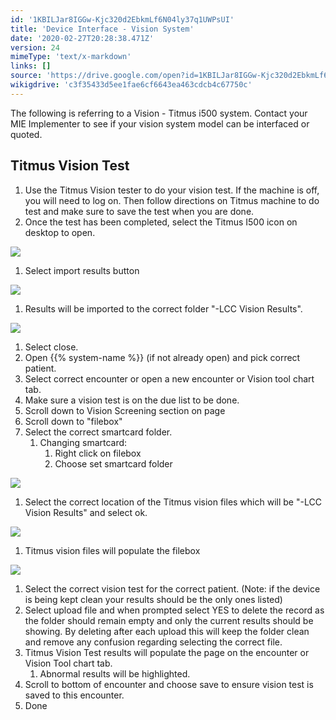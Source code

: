 ```yaml
---
id: '1KBILJar8IGGw-Kjc320d2EbkmLf6N04ly37q1UWPsUI'
title: 'Device Interface - Vision System'
date: '2020-02-27T20:28:38.471Z'
version: 24
mimeType: 'text/x-markdown'
links: []
source: 'https://drive.google.com/open?id=1KBILJar8IGGw-Kjc320d2EbkmLf6N04ly37q1UWPsUI'
wikigdrive: 'c3f35433d5ee1fae6cf6643ea463cdcb4c67750c'
---
```

The following is referring to a Vision - Titmus i500 system. Contact your MIE Implementer to see if your vision system model can be interfaced or quoted.

## Titmus Vision Test

1. Use the Titmus Vision tester to do your vision test. If the machine is off, you will need to log on. Then follow directions on Titmus machine to do test and make sure to save the test when you are done.
2. Once the test has been completed, select the Titmus I500 icon on desktop to open.

![](../device-interface-vision-system.assets/1404f790989fb85c7e6868d94e7b9ca0.png)

1. Select import results button

![](../device-interface-vision-system.assets/aeba8c51959a8dd1b576a8965d56e4ef.png)

1. Results will be imported to the correct folder "-LCC Vision Results".

![](../device-interface-vision-system.assets/c48073e9a9cca6c1338c2fd7d2aace81.png)

1. Select close.
2. Open {{% system-name %}} (if not already open) and pick correct patient.
3. Select correct encounter or open a new encounter or Vision tool chart tab.
4. Make sure a vision test is on the due list to be done.
5. Scroll down to Vision Screening section on page
6. Scroll down to "filebox"
7. Select the correct smartcard folder.
   1. Changing smartcard:
      1. Right click on filebox
      2. Choose set smartcard folder

![](../device-interface-vision-system.assets/2b683f2a7d8ec60a6ff787c8fada7df3.png)

1. Select the correct location of the Titmus vision files which will be "-LCC Vision Results" and select ok.

![](../device-interface-vision-system.assets/cb38a31e9b0e80d6f0fe19814f06f7cc.png)

1. Titmus vision files will populate the filebox

![](../device-interface-vision-system.assets/e12113987166cbb563c4a62e3d2a31de.png)

1. Select the correct vision test for the correct patient. (Note: if the device is being kept clean your results should be the only ones listed)
2. Select upload file and when prompted select YES to delete the record as the folder should remain empty and only the current results should be showing. By deleting after each upload this will keep the folder clean and remove any confusion regarding selecting the correct file.
3. Titmus Vision Test results will populate the page on the encounter or Vision Tool chart tab.
   1. Abnormal results will be highlighted.
1. Scroll to bottom of encounter and choose save to ensure vision test is saved to this encounter.
2. Done
